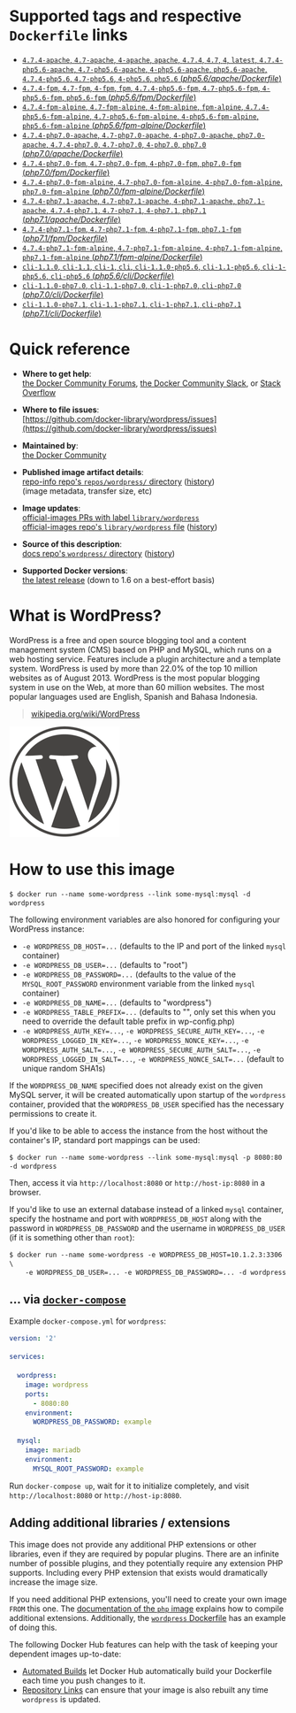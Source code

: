 <!--

********************************************************************************

WARNING:

    DO NOT EDIT "wordpress/README.md"

    IT IS AUTO-GENERATED

    (from the other files in "wordpress/" combined with a set of templates)

********************************************************************************

-->

# Supported tags and respective `Dockerfile` links

-	[`4.7.4-apache`, `4.7-apache`, `4-apache`, `apache`, `4.7.4`, `4.7`, `4`, `latest`, `4.7.4-php5.6-apache`, `4.7-php5.6-apache`, `4-php5.6-apache`, `php5.6-apache`, `4.7.4-php5.6`, `4.7-php5.6`, `4-php5.6`, `php5.6` (*php5.6/apache/Dockerfile*)](https://github.com/docker-library/wordpress/blob/716fe2fabb0be1bcd46626fad83d8c345946d343/php5.6/apache/Dockerfile)
-	[`4.7.4-fpm`, `4.7-fpm`, `4-fpm`, `fpm`, `4.7.4-php5.6-fpm`, `4.7-php5.6-fpm`, `4-php5.6-fpm`, `php5.6-fpm` (*php5.6/fpm/Dockerfile*)](https://github.com/docker-library/wordpress/blob/716fe2fabb0be1bcd46626fad83d8c345946d343/php5.6/fpm/Dockerfile)
-	[`4.7.4-fpm-alpine`, `4.7-fpm-alpine`, `4-fpm-alpine`, `fpm-alpine`, `4.7.4-php5.6-fpm-alpine`, `4.7-php5.6-fpm-alpine`, `4-php5.6-fpm-alpine`, `php5.6-fpm-alpine` (*php5.6/fpm-alpine/Dockerfile*)](https://github.com/docker-library/wordpress/blob/716fe2fabb0be1bcd46626fad83d8c345946d343/php5.6/fpm-alpine/Dockerfile)
-	[`4.7.4-php7.0-apache`, `4.7-php7.0-apache`, `4-php7.0-apache`, `php7.0-apache`, `4.7.4-php7.0`, `4.7-php7.0`, `4-php7.0`, `php7.0` (*php7.0/apache/Dockerfile*)](https://github.com/docker-library/wordpress/blob/716fe2fabb0be1bcd46626fad83d8c345946d343/php7.0/apache/Dockerfile)
-	[`4.7.4-php7.0-fpm`, `4.7-php7.0-fpm`, `4-php7.0-fpm`, `php7.0-fpm` (*php7.0/fpm/Dockerfile*)](https://github.com/docker-library/wordpress/blob/716fe2fabb0be1bcd46626fad83d8c345946d343/php7.0/fpm/Dockerfile)
-	[`4.7.4-php7.0-fpm-alpine`, `4.7-php7.0-fpm-alpine`, `4-php7.0-fpm-alpine`, `php7.0-fpm-alpine` (*php7.0/fpm-alpine/Dockerfile*)](https://github.com/docker-library/wordpress/blob/716fe2fabb0be1bcd46626fad83d8c345946d343/php7.0/fpm-alpine/Dockerfile)
-	[`4.7.4-php7.1-apache`, `4.7-php7.1-apache`, `4-php7.1-apache`, `php7.1-apache`, `4.7.4-php7.1`, `4.7-php7.1`, `4-php7.1`, `php7.1` (*php7.1/apache/Dockerfile*)](https://github.com/docker-library/wordpress/blob/716fe2fabb0be1bcd46626fad83d8c345946d343/php7.1/apache/Dockerfile)
-	[`4.7.4-php7.1-fpm`, `4.7-php7.1-fpm`, `4-php7.1-fpm`, `php7.1-fpm` (*php7.1/fpm/Dockerfile*)](https://github.com/docker-library/wordpress/blob/716fe2fabb0be1bcd46626fad83d8c345946d343/php7.1/fpm/Dockerfile)
-	[`4.7.4-php7.1-fpm-alpine`, `4.7-php7.1-fpm-alpine`, `4-php7.1-fpm-alpine`, `php7.1-fpm-alpine` (*php7.1/fpm-alpine/Dockerfile*)](https://github.com/docker-library/wordpress/blob/716fe2fabb0be1bcd46626fad83d8c345946d343/php7.1/fpm-alpine/Dockerfile)
-	[`cli-1.1.0`, `cli-1.1`, `cli-1`, `cli`, `cli-1.1.0-php5.6`, `cli-1.1-php5.6`, `cli-1-php5.6`, `cli-php5.6` (*php5.6/cli/Dockerfile*)](https://github.com/docker-library/wordpress/blob/0bd17ea187310d703d84feb5f412955d038e12fe/php5.6/cli/Dockerfile)
-	[`cli-1.1.0-php7.0`, `cli-1.1-php7.0`, `cli-1-php7.0`, `cli-php7.0` (*php7.0/cli/Dockerfile*)](https://github.com/docker-library/wordpress/blob/0bd17ea187310d703d84feb5f412955d038e12fe/php7.0/cli/Dockerfile)
-	[`cli-1.1.0-php7.1`, `cli-1.1-php7.1`, `cli-1-php7.1`, `cli-php7.1` (*php7.1/cli/Dockerfile*)](https://github.com/docker-library/wordpress/blob/0bd17ea187310d703d84feb5f412955d038e12fe/php7.1/cli/Dockerfile)

# Quick reference

-	**Where to get help**:  
	[the Docker Community Forums](https://forums.docker.com/), [the Docker Community Slack](https://blog.docker.com/2016/11/introducing-docker-community-directory-docker-community-slack/), or [Stack Overflow](https://stackoverflow.com/search?tab=newest&q=docker)

-	**Where to file issues**:  
	[https://github.com/docker-library/wordpress/issues](https://github.com/docker-library/wordpress/issues)

-	**Maintained by**:  
	[the Docker Community](https://github.com/docker-library/wordpress)

-	**Published image artifact details**:  
	[repo-info repo's `repos/wordpress/` directory](https://github.com/docker-library/repo-info/blob/master/repos/wordpress) ([history](https://github.com/docker-library/repo-info/commits/master/repos/wordpress))  
	(image metadata, transfer size, etc)

-	**Image updates**:  
	[official-images PRs with label `library/wordpress`](https://github.com/docker-library/official-images/pulls?q=label%3Alibrary%2Fwordpress)  
	[official-images repo's `library/wordpress` file](https://github.com/docker-library/official-images/blob/master/library/wordpress) ([history](https://github.com/docker-library/official-images/commits/master/library/wordpress))

-	**Source of this description**:  
	[docs repo's `wordpress/` directory](https://github.com/docker-library/docs/tree/master/wordpress) ([history](https://github.com/docker-library/docs/commits/master/wordpress))

-	**Supported Docker versions**:  
	[the latest release](https://github.com/docker/docker/releases/latest) (down to 1.6 on a best-effort basis)

# What is WordPress?

WordPress is a free and open source blogging tool and a content management system (CMS) based on PHP and MySQL, which runs on a web hosting service. Features include a plugin architecture and a template system. WordPress is used by more than 22.0% of the top 10 million websites as of August 2013. WordPress is the most popular blogging system in use on the Web, at more than 60 million websites. The most popular languages used are English, Spanish and Bahasa Indonesia.

> [wikipedia.org/wiki/WordPress](https://en.wikipedia.org/wiki/WordPress)

![logo](https://raw.githubusercontent.com/docker-library/docs/01c12653951b2fe592c1f93a13b4e289ada0e3a1/wordpress/logo.png)

# How to use this image

```console
$ docker run --name some-wordpress --link some-mysql:mysql -d wordpress
```

The following environment variables are also honored for configuring your WordPress instance:

-	`-e WORDPRESS_DB_HOST=...` (defaults to the IP and port of the linked `mysql` container)
-	`-e WORDPRESS_DB_USER=...` (defaults to "root")
-	`-e WORDPRESS_DB_PASSWORD=...` (defaults to the value of the `MYSQL_ROOT_PASSWORD` environment variable from the linked `mysql` container)
-	`-e WORDPRESS_DB_NAME=...` (defaults to "wordpress")
-	`-e WORDPRESS_TABLE_PREFIX=...` (defaults to "", only set this when you need to override the default table prefix in wp-config.php)
-	`-e WORDPRESS_AUTH_KEY=...`, `-e WORDPRESS_SECURE_AUTH_KEY=...`, `-e WORDPRESS_LOGGED_IN_KEY=...`, `-e WORDPRESS_NONCE_KEY=...`, `-e WORDPRESS_AUTH_SALT=...`, `-e WORDPRESS_SECURE_AUTH_SALT=...`, `-e WORDPRESS_LOGGED_IN_SALT=...`, `-e WORDPRESS_NONCE_SALT=...` (default to unique random SHA1s)

If the `WORDPRESS_DB_NAME` specified does not already exist on the given MySQL server, it will be created automatically upon startup of the `wordpress` container, provided that the `WORDPRESS_DB_USER` specified has the necessary permissions to create it.

If you'd like to be able to access the instance from the host without the container's IP, standard port mappings can be used:

```console
$ docker run --name some-wordpress --link some-mysql:mysql -p 8080:80 -d wordpress
```

Then, access it via `http://localhost:8080` or `http://host-ip:8080` in a browser.

If you'd like to use an external database instead of a linked `mysql` container, specify the hostname and port with `WORDPRESS_DB_HOST` along with the password in `WORDPRESS_DB_PASSWORD` and the username in `WORDPRESS_DB_USER` (if it is something other than `root`):

```console
$ docker run --name some-wordpress -e WORDPRESS_DB_HOST=10.1.2.3:3306 \
    -e WORDPRESS_DB_USER=... -e WORDPRESS_DB_PASSWORD=... -d wordpress
```

## ... via [`docker-compose`](https://github.com/docker/compose)

Example `docker-compose.yml` for `wordpress`:

```yaml
version: '2'

services:

  wordpress:
    image: wordpress
    ports:
      - 8080:80
    environment:
      WORDPRESS_DB_PASSWORD: example

  mysql:
    image: mariadb
    environment:
      MYSQL_ROOT_PASSWORD: example
```

Run `docker-compose up`, wait for it to initialize completely, and visit `http://localhost:8080` or `http://host-ip:8080`.

## Adding additional libraries / extensions

This image does not provide any additional PHP extensions or other libraries, even if they are required by popular plugins. There are an infinite number of possible plugins, and they potentially require any extension PHP supports. Including every PHP extension that exists would dramatically increase the image size.

If you need additional PHP extensions, you'll need to create your own image `FROM` this one. The [documentation of the `php` image](https://github.com/docker-library/docs/blob/master/php/README.md#how-to-install-more-php-extensions) explains how to compile additional extensions. Additionally, the [`wordpress` Dockerfile](https://github.com/docker-library/wordpress/blob/618490d4bdff6c5774b84b717979bfe3d6ba8ad1/apache/Dockerfile#L5-L9) has an example of doing this.

The following Docker Hub features can help with the task of keeping your dependent images up-to-date:

-	[Automated Builds](https://docs.docker.com/docker-hub/builds/) let Docker Hub automatically build your Dockerfile each time you push changes to it.
-	[Repository Links](https://docs.docker.com/docker-hub/builds/#repository-links) can ensure that your image is also rebuilt any time `wordpress` is updated.
